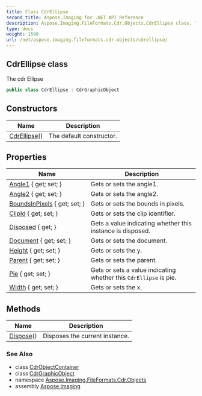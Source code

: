 ```yaml
---
title: Class CdrEllipse
second_title: Aspose.Imaging for .NET API Reference
description: Aspose.Imaging.FileFormats.Cdr.Objects.CdrEllipse class. The cdr Ellipse
type: docs
weight: 1590
url: /net/aspose.imaging.fileformats.cdr.objects/cdrellipse/
---
```

## CdrEllipse class

The cdr Ellipse

```csharp
public class CdrEllipse : CdrGraphicObject
```

## Constructors

| Name | Description |
| --- | --- |
| [CdrEllipse](cdrellipse/)() | The default constructor. |

## Properties

| Name | Description |
| --- | --- |
| [Angle1](../../aspose.imaging.fileformats.cdr.objects/cdrellipse/angle1/) { get; set; } | Gets or sets the angle1. |
| [Angle2](../../aspose.imaging.fileformats.cdr.objects/cdrellipse/angle2/) { get; set; } | Gets or sets the angle2. |
| [BoundsInPixels](../../aspose.imaging.fileformats.cdr.objects/cdrgraphicobject/boundsinpixels/) { get; set; } | Gets or sets the bounds in pixels. |
| [ClipId](../../aspose.imaging.fileformats.cdr.objects/cdrgraphicobject/clipid/) { get; set; } | Gets or sets the clip identifier. |
| [Disposed](../../aspose.imaging/disposableobject/disposed/) { get; } | Gets a value indicating whether this instance is disposed. |
| [Document](../../aspose.imaging.fileformats.cdr.objects/cdrobject/document/) { get; set; } | Gets or sets the document. |
| [Height](../../aspose.imaging.fileformats.cdr.objects/cdrgraphicobject/height/) { get; set; } | Gets or sets the y. |
| [Parent](../../aspose.imaging.fileformats.cdr.objects/cdrobject/parent/) { get; set; } | Gets or sets the parent. |
| [Pie](../../aspose.imaging.fileformats.cdr.objects/cdrellipse/pie/) { get; set; } | Gets or sets a value indicating whether this `CdrEllipse` is pie. |
| [Width](../../aspose.imaging.fileformats.cdr.objects/cdrgraphicobject/width/) { get; set; } | Gets or sets the x. |

## Methods

| Name | Description |
| --- | --- |
| [Dispose](../../aspose.imaging/disposableobject/dispose/)() | Disposes the current instance. |

### See Also

* class [CdrObjectContainer](../cdrobjectcontainer/)
* class [CdrGraphicObject](../cdrgraphicobject/)
* namespace [Aspose.Imaging.FileFormats.Cdr.Objects](../../aspose.imaging.fileformats.cdr.objects/)
* assembly [Aspose.Imaging](../../)


